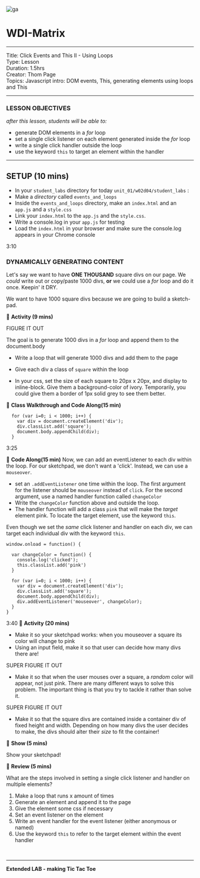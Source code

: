 ![ga](http://mobbook.generalassemb.ly/ga_cog.png)

# WDI-Matrix

<hr>
Title: Click Events and This II - Using Loops<br>
Type: Lesson<br>
Duration: 1.5hrs<br>
Creator: Thom Page<br>
Topics: Javascript intro: DOM events, This, generating elements using loops and This <br>
<hr>

### LESSON OBJECTIVES
_after this lesson, students will be able to:_

- generate DOM elements in a _for_ loop
- set a single click listener on each element generated inside the _for_ loop
- write a single click handler outside the loop
- use the keyword `this` to target an element within the handler

<hr>

## SETUP (10 mins)

* In your `student_labs` directory for today `unit_01/w02d04/student_labs` :
* Make a _directory_ called `events_and_loops`
* Inside the `events_and_loops` directory, make an `index.html` and an `app.js` and a `style.css`
* Link your `index.html` to the `app.js` and the `style.css`.
* Write a console.log in your `app.js` for testing
* Load the `index.html` in your browser and make sure the console.log appears in your Chrome console


3:10

### DYNAMICALLY GENERATING CONTENT

Let's say we want to have **ONE THOUSAND** square divs on our page. We _could_ write out or copy/paste 1000 divs, **or** we could use a _for_ loop and do it once. Keepin' it DRY.

We want to have 1000 square divs because we are going to build a sketch-pad.

&#x1F535; **Activity (9 mins)**

FIGURE IT OUT 

The goal is to generate 1000 divs in a _for_ loop and append them to the document.body

* Write a loop that will generate 1000 divs and add them to the page
* Give each div a class of `square` within the loop

* In your css, set the size of each square to 20px x 20px, and display to inline-block. Give them a background-color of ivory. Temporarily, you could give them a border of 1px solid grey to see them better.


&#x1F535; **Class Walkthrough and Code Along(15 min)**

```
  for (var i=0; i < 1000; i++) {
    var div = document.createElement('div');
    div.classList.add('square');
    document.body.appendChild(div);
  }
```


3:25

&#x1F535; **Code Along(15 min)**
Now, we can add an eventListener to each div within the loop. For our sketchpad, we don't want a 'click'. Instead, we can use a `mouseover`.

* set an `.addEventListener` one time within the loop. The first argument for the listener should be `mouseover` instead of `click`. For the second argument, use a named handler function called `changeColor`
* Write the `changeColor` function above and outside the loop.
* The handler function will add a class `pink` that will make the _target_ element pink. To locate the target element, use the keyword `this`.

Even though we set the _same_ click listener and handler on each div, we can target each individual div with the keyword `this`. 

```
window.onload = function() {

  var changeColor = function() {
    console.log('clicked');
    this.classList.add('pink')
  }

  for (var i=0; i < 1000; i++) {
    var div = document.createElement('div');
    div.classList.add('square');
    document.body.appendChild(div);
    div.addEventListener('mouseover', changeColor);
  }
}
```

3:40 
&#x1F535; **Activity (20 mins)**

* Make it so your sketchpad works: when you mouseover a square its color will change to pink
* Using an input field, make it so that user can decide how many divs there are!

SUPER FIGURE IT OUT

* Make it so that when the user mouses over a square, a _random_ color will appear, not just pink. There are many different ways to solve this problem. The important thing is that you try to tackle it rather than solve it.

SUPER FIGURE IT OUT

* Make it so that the square divs are contained inside a container div of fixed height and width. Depending on how many divs the user decides to make, the divs should alter their _size_ to fit the container!


&#x1F535; **Show (5 mins)**

Show your sketchpad!

&#x1F535; **Review (5 mins)**

What are the steps involved in setting a single click listener and handler on multiple elements?

1. Make a loop that runs x amount of times
2. Generate an element and append it to the page
3. Give the element some css if necessary
4. Set an event listener on the element
5. Write an event handler for the event listener (either anonymous or named)
6. Use the keyword `this` to refer to the target element within the event handler

<br>

<hr>

**Extended LAB - making Tic Tac Toe**






